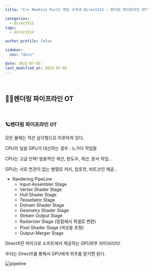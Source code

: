 ```yaml
---
title: "C++ Rookiss Part2 게임 수학과 DirectX12 : 렌더링 파이프라인 OT"

categories:
  - DirectX12
tags:
  - DirectX12

author_profile: false

sidebar:
  nav: "docs"

date: 2022-07-05
last_modified_at: 2022-07-05
---
```


<br>


## 🙇‍♀️렌더링 파이프라인 OT


<br>


### 🪐렌더링 파이프라인 OT


모든 물체는 작은 삼각형으로 이루어져 있다.

CPU의 일을 GPU가 대신하는 경우 : 노가다 작업들

CPU는 고급 인력! 범용적인 계산, 윈도우, 계산, 문서 작업...

GPU는 서로 연관이 없는 병렬로 처리, 암호학, 비트코인 채굴...

* Randering PipeLine
    - Input-Assembler Stage
    - Vertex Shader Stage
    - Hull Shader Stage
    - Tessellator Stage
    - Domain Shader Stage
    - Geometry Shader Stage
    - Stream Output Stage
    - Rasterizer Stage (정점에서 픽셀로 변환)
    - Pixel Shader Stage (색상을 조정)
    - Output-Merger Stage

DirectX란 마이크로 소프트에서 제공하는 GPU외주 라이브러리!

우리는 DirectX를 통해서 GPU에게 외주를 맡기면 된다.

![pipeline](../../assets/images/pipeline.png)
